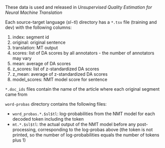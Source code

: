 These data is used and released in *Unsupervised Quality Estimation for Neural Machine Translation*

Each source-target language ($sl-$tl) directory has a `*.tsv` file (training and dev) with the following columns:

1) index: segment id
2) original: original sentence
3) translation: MT output
4) scores: list of DA scores by all annotators - the number of annotators may vary
5) mean: average of DA scores
6) z_scores: list of z-standardized DA scores
7) z_mean: average of z-standardized DA scores
8) model_scores: NMT model score for sentence

`*.doc_ids` files contain the name of the article where each original segment came from

`word-probas` directory contains the following files:
 
* `word_probas.*.$sl$tl`: log-probabilities from the NMT model for each decoded token including the <eos> token
* `mt.*.$sl$tl`: the actual output of the NMT model before any post-processing, corresponding to the log-probas
 above (the <eos> token is not printed, so the number of log-probabilities equals the number of tokens plus 1)

